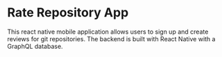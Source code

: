 # Rate Repository App

This react native mobile application allows users to sign up and create reviews for git repositories. The backend is built with React Native with a GraphQL database. 

